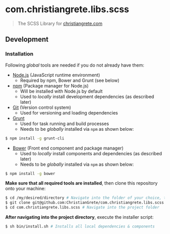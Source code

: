 # com.christiangrete.libs.scss

> The SCSS Library for [christiangrete.com](https://christiangrete.com)

## Development

### Installation
Following _global_ tools are needed if you do not already have them:

- [Node.js](http://nodejs.org/download) (JavaScript runtime environment)
    - Required by npm, Bower and Grunt (see below)
- [npm](https://www.npmjs.org) (Package manager for Node.js)
    - Will be installed with Node.js by default
    - Used to _locally_ install development dependencies (as described later)
- [Git](http://git-scm.com/download) (Version control system)
    - Used for versioning and loading dependencies
- [Grunt](http://gruntjs.com/getting-started)
    - Used for task running and build processes
    - Needs to be _globally_ installed via `npm` as shown below:
```sh
$ npm install -g grunt-cli
```
- [Bower](http://bower.io/#install-bower) (Front end component and package manager)
    - Used to _locally_ install components and dependencies (as described later)
    - Needs to be _globally_ installed via `npm` as shown below:
```sh
$ npm install -g bower
```

__Make sure that all required tools are installed__, then clone this repository onto your machine:
```sh
$ cd /my/desired/directory # Navigate into the folder of your choice, then:
$ git clone git@github.com:ChristianGrete/com.christiangrete.libs.scss.git
$ cd com.christiangrete.libs.scss # Navigate into the project folder
```

__After navigating into the project directory__, execute the installer script:
```sh
$ sh bin/install.sh # Installs all local dependencies & components
```